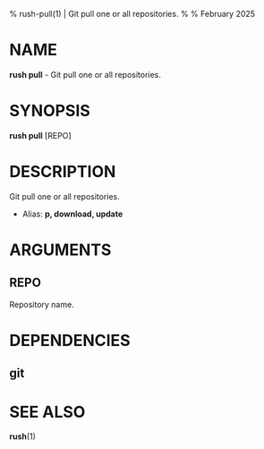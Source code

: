 % rush-pull(1) | Git pull one or all repositories.
% 
% February 2025

NAME
==================================================

**rush pull** - Git pull one or all repositories.

SYNOPSIS
==================================================

**rush pull** [REPO]

DESCRIPTION
==================================================

Git pull one or all repositories.

- Alias: **p, download, update**

ARGUMENTS
==================================================

REPO
--------------------------------------------------

Repository name.


DEPENDENCIES
==================================================

git
--------------------------------------------------


SEE ALSO
==================================================

**rush**(1)



